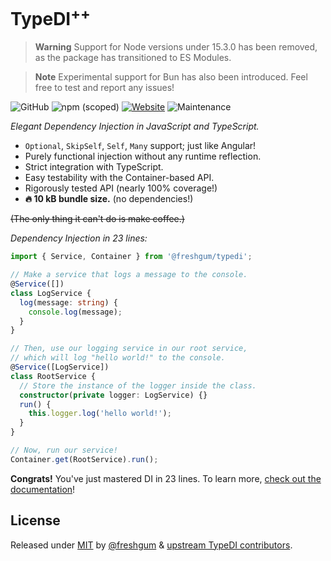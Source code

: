 # TypeDI<sup>++</sup>

> **Warning**
> Support for Node versions under 15.3.0 has been removed, as the package has transitioned to ES Modules.

> **Note**
> Experimental support for Bun has also been introduced.  Feel free to test and report any issues!

![GitHub](https://img.shields.io/github/license/freshgum-bubbles/typedi) ![npm (scoped)](https://img.shields.io/npm/v/@freshgum/typedi) [![Website](https://img.shields.io/website/https/64a0c6b5de74517c4c7bdb77--singular-praline-356e00.netlify.app.svg?logo=BookStack&label=Documentation&labelColor=177C28)][docs-site] ![Maintenance](https://img.shields.io/maintenance/yes/2023)

_Elegant Dependency Injection in JavaScript and TypeScript._

- `Optional`, `SkipSelf`, `Self`, `Many` support; just like Angular!
- Purely functional injection without any runtime reflection.
- Strict integration with TypeScript.
- Easy testability with the Container-based API.
- Rigorously tested API (nearly 100% coverage!)
- **🔥 10 kB bundle size.** (no dependencies!)

~~(The only thing it can't do is make coffee.)~~

_Dependency Injection in 23 lines:_

```ts
import { Service, Container } from '@freshgum/typedi';

// Make a service that logs a message to the console.
@Service([])
class LogService {
  log(message: string) {
    console.log(message);
  }
}

// Then, use our logging service in our root service,
// which will log "hello world!" to the console.
@Service([LogService])
class RootService {
  // Store the instance of the logger inside the class.
  constructor(private logger: LogService) {}
  run() {
    this.logger.log('hello world!');
  }
}

// Now, run our service!
Container.get(RootService).run();
```

**Congrats!** You've just mastered DI in 23 lines. To learn more,
[check out the documentation][docs-site]!

## License

Released under [MIT](./LICENSE) by [@freshgum](https://github.com/freshgum-bubbles) & [upstream TypeDI contributors](https://github.com/typestack/typedi/blob/develop/LICENSE).

[docs-site]: https://typedi.js.org
